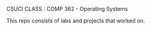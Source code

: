 CSUCI CLASS : COMP 362 - Operating Systems

  This repo consists of labs and projects that worked on.
